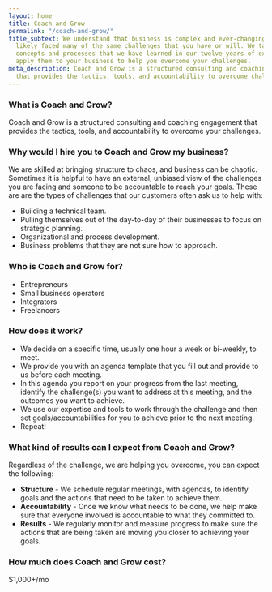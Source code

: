 ```yaml
---
layout: home
title: Coach and Grow
permalink: "/coach-and-grow/"
title_subtext: We understand that business is complex and ever-changing, and we’ve
  likely faced many of the same challenges that you have or will. We take the same
  concepts and processes that we have learned in our twelve years of experience and
  apply them to your business to help you overcome your challenges.
meta_description: Coach and Grow is a structured consulting and coaching engagement
  that provides the tactics, tools, and accountability to overcome challenges.
---
```

### What is Coach and Grow?

Coach and Grow is a structured consulting and coaching engagement that provides the tactics, tools, and accountability to overcome your challenges.

### Why would I hire you to Coach and Grow my business?

We are skilled at bringing structure to chaos, and business can be chaotic. Sometimes it is helpful to have an external, unbiased view of the challenges you are facing and someone to be accountable to reach your goals. These are are the types of challenges that our customers often ask us to help with:

* Building a technical team.
* Pulling themselves out of the day-to-day of their businesses to focus on strategic planning.
* Organizational and process development.
* Business problems that they are not sure how to approach.

### Who is Coach and Grow for?

* Entrepreneurs
* Small business operators
* Integrators
* Freelancers

### How does it work?

* We decide on a specific time, usually one hour a week or bi-weekly, to meet.
* We provide you with an agenda template that you fill out and provide to us before each meeting.
* In this agenda you report on your progress from the last meeting, identify the challenge(s) you want to address at this meeting, and the outcomes you want to achieve.
* We use our expertise and tools to work through the challenge and then set goals/accountabilities for you to achieve prior to the next meeting.
* Repeat!

### What kind of results can I expect from Coach and Grow?

Regardless of the challenge, we are helping you overcome, you can expect the following:

* **Structure** - We schedule regular meetings, with agendas, to identify goals and the actions that need to be taken to achieve them.
* **Accountability** - Once we know what needs to be done, we help make sure that everyone involved is accountable to what they committed to.
* **Results** - We regularly monitor and measure progress to make sure the actions that are being taken are moving you closer to achieving your goals.

### How much does Coach and Grow cost?

$1,000+/mo
